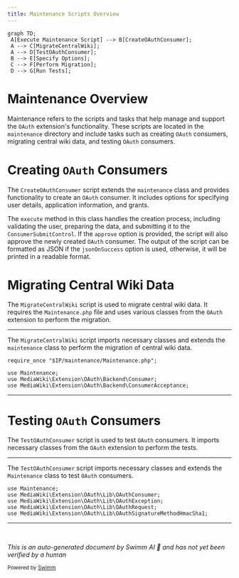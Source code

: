 ```yaml
---
title: Maintenance Scripts Overview
---
```

```mermaid
graph TD;
 A[Execute Maintenance Script] --> B[CreateOAuthConsumer];
 A --> C[MigrateCentralWiki];
 A --> D[TestOAuthConsumer];
 B --> E[Specify Options];
 C --> F[Perform Migration];
 D --> G[Run Tests];
```

# Maintenance Overview

Maintenance refers to the scripts and tasks that help manage and support the <SwmToken path="maintenance/migrateCentralWiki.php" pos="29:6:6" line-data="use MediaWiki\Extension\OAuth\Backend\Consumer;">`OAuth`</SwmToken> extension's functionality. These scripts are located in the <SwmToken path="maintenance/migrateCentralWiki.php" pos="26:6:6" line-data="require_once &quot;$IP/maintenance/Maintenance.php&quot;;">`maintenance`</SwmToken> directory and include tasks such as creating <SwmToken path="maintenance/migrateCentralWiki.php" pos="29:6:6" line-data="use MediaWiki\Extension\OAuth\Backend\Consumer;">`OAuth`</SwmToken> consumers, migrating central wiki data, and testing <SwmToken path="maintenance/migrateCentralWiki.php" pos="29:6:6" line-data="use MediaWiki\Extension\OAuth\Backend\Consumer;">`OAuth`</SwmToken> consumers.

# Creating <SwmToken path="maintenance/migrateCentralWiki.php" pos="29:6:6" line-data="use MediaWiki\Extension\OAuth\Backend\Consumer;">`OAuth`</SwmToken> Consumers

The `CreateOAuthConsumer` script extends the <SwmToken path="maintenance/migrateCentralWiki.php" pos="26:6:6" line-data="require_once &quot;$IP/maintenance/Maintenance.php&quot;;">`maintenance`</SwmToken> class and provides functionality to create an <SwmToken path="maintenance/migrateCentralWiki.php" pos="29:6:6" line-data="use MediaWiki\Extension\OAuth\Backend\Consumer;">`OAuth`</SwmToken> consumer. It includes options for specifying user details, application information, and grants.

The <SwmToken path="maintenance/migrateCentralWiki.php" pos="47:5:5" line-data="	public function execute() {">`execute`</SwmToken> method in this class handles the creation process, including validating the user, preparing the data, and submitting it to the `ConsumerSubmitControl`. If the `approve` option is provided, the script will also approve the newly created <SwmToken path="maintenance/migrateCentralWiki.php" pos="29:6:6" line-data="use MediaWiki\Extension\OAuth\Backend\Consumer;">`OAuth`</SwmToken> consumer. The output of the script can be formatted as JSON if the `jsonOnSuccess` option is used, otherwise, it will be printed in a readable format.

# Migrating Central Wiki Data

The <SwmToken path="maintenance/migrateCentralWiki.php" pos="34:2:2" line-data="class MigrateCentralWiki extends Maintenance {">`MigrateCentralWiki`</SwmToken> script is used to migrate central wiki data. It requires the <SwmToken path="maintenance/migrateCentralWiki.php" pos="26:8:10" line-data="require_once &quot;$IP/maintenance/Maintenance.php&quot;;">`Maintenance.php`</SwmToken> file and uses various classes from the <SwmToken path="maintenance/migrateCentralWiki.php" pos="29:6:6" line-data="use MediaWiki\Extension\OAuth\Backend\Consumer;">`OAuth`</SwmToken> extension to perform the migration.

<SwmSnippet path="/maintenance/migrateCentralWiki.php" line="26">

---

The <SwmToken path="maintenance/migrateCentralWiki.php" pos="34:2:2" line-data="class MigrateCentralWiki extends Maintenance {">`MigrateCentralWiki`</SwmToken> script imports necessary classes and extends the <SwmToken path="maintenance/migrateCentralWiki.php" pos="26:6:6" line-data="require_once &quot;$IP/maintenance/Maintenance.php&quot;;">`maintenance`</SwmToken> class to perform the migration of central wiki data.

```hack
require_once "$IP/maintenance/Maintenance.php";

use Maintenance;
use MediaWiki\Extension\OAuth\Backend\Consumer;
use MediaWiki\Extension\OAuth\Backend\ConsumerAcceptance;
```

---

</SwmSnippet>

# Testing <SwmToken path="maintenance/migrateCentralWiki.php" pos="29:6:6" line-data="use MediaWiki\Extension\OAuth\Backend\Consumer;">`OAuth`</SwmToken> Consumers

The <SwmToken path="maintenance/testOAuthConsumer.php" pos="23:2:2" line-data="class TestOAuthConsumer extends Maintenance {">`TestOAuthConsumer`</SwmToken> script is used to test <SwmToken path="maintenance/migrateCentralWiki.php" pos="29:6:6" line-data="use MediaWiki\Extension\OAuth\Backend\Consumer;">`OAuth`</SwmToken> consumers. It imports necessary classes from the <SwmToken path="maintenance/migrateCentralWiki.php" pos="29:6:6" line-data="use MediaWiki\Extension\OAuth\Backend\Consumer;">`OAuth`</SwmToken> extension to perform the tests.

<SwmSnippet path="/maintenance/testOAuthConsumer.php" line="5">

---

The <SwmToken path="maintenance/testOAuthConsumer.php" pos="23:2:2" line-data="class TestOAuthConsumer extends Maintenance {">`TestOAuthConsumer`</SwmToken> script imports necessary classes and extends the <SwmToken path="maintenance/testOAuthConsumer.php" pos="5:2:2" line-data="use Maintenance;">`Maintenance`</SwmToken> class to test <SwmToken path="maintenance/testOAuthConsumer.php" pos="6:6:6" line-data="use MediaWiki\Extension\OAuth\Lib\OAuthConsumer;">`OAuth`</SwmToken> consumers.

```hack
use Maintenance;
use MediaWiki\Extension\OAuth\Lib\OAuthConsumer;
use MediaWiki\Extension\OAuth\Lib\OAuthException;
use MediaWiki\Extension\OAuth\Lib\OAuthRequest;
use MediaWiki\Extension\OAuth\Lib\OAuthSignatureMethodHmacSha1;
```

---

</SwmSnippet>

&nbsp;

*This is an auto-generated document by Swimm AI 🌊 and has not yet been verified by a human*

<SwmMeta version="3.0.0" repo-id="Z2l0aHViJTNBJTNBbWVkaWF3aWtpLWV4dGVuc2lvbnMtT0F1dGglM0ElM0FTd2ltbS1EZW1v" repo-name="mediawiki-extensions-OAuth"><sup>Powered by [Swimm](/)</sup></SwmMeta>
